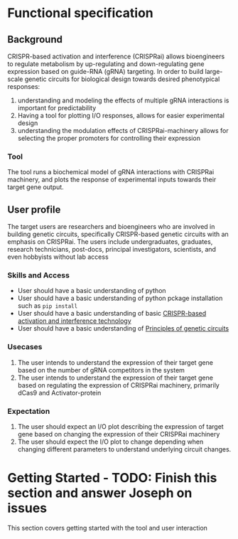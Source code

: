# Functional specification

## Background
CRISPR-based activation and interference (CRISPRai) allows bioengineers to regulate metabolism by up-regulating and down-regulating gene expression based on guide-RNA (gRNA) targeting.
In order to build large-scale genetic circuits for biological design towards desired phenotypical responses:

1. understanding and modeling the effects of multiple gRNA interactions is important for predictability
2. Having a tool for plotting I/O responses, allows for easier experimental design
3. understanding the modulation effects of CRISPRai-machinery allows for selecting the proper promoters for controlling their expression

### Tool
The tool runs a biochemical model of gRNA interactions with CRISPRai machinery, and plots the response of experimental inputs towards their target gene output.

## User profile
The target users are researchers and bioengineers who are involved in building genetic circuits, specifically CRISPR-based genetic circuits with an emphasis on CRISPRai.
The users include undergraduates, graduates, research technicians, post-docs, principal investigators, scientists, and even hobbyists without lab access

### Skills and Access
- User should have a basic understanding of python
- User should have a basic understanding of python pckage installation such as `pip install`
- User should have a basic understanding of basic [CRISPR-based activation and interference technology](https://www.synthego.com/guide/crispr-methods/crispri-crispra)
- User should have a basic understanding of [Principles of genetic circuits](https://www.nature.com/articles/nmeth.2926)

### Usecases
1. The user intends to understand the expression of their target gene based on the number of gRNA competitors in the system
2. The user intends to understand the expression of their target gene based on regulating the expression of CRISPRai machinery, primarily dCas9 and Activator-protein

### Expectation
1. The user should expect an I/O plot describing the expression of target gene based on changing the expression of their CRISPRai machinery
2. The user should expect the I/O plot to change depending when changing different parameters to understand underlying circuit changes.

# Getting Started - TODO: Finish this section and answer Joseph on issues
This section covers getting started with the tool and user interaction
